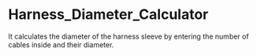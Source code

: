 # Harness_Diameter_Calculator
It calculates the diameter of the harness sleeve by entering the number of cables inside and their diameter.
